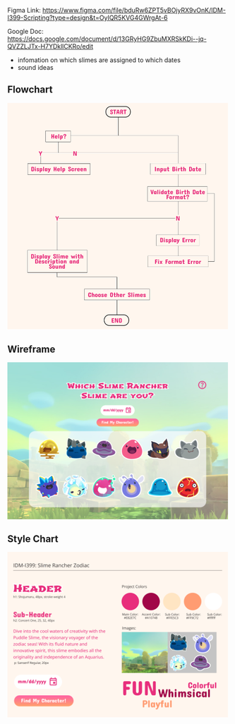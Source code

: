 Figma Link: https://www.figma.com/file/bduRw6ZPT5vBOjyRX9vOnK/IDM-I399-Scripting?type=design&t=OyIQR5KVG4GWrgAt-6

Google Doc: https://docs.google.com/document/d/13GRyHG9ZbuMXRSkKDi--jq-QVZZLJTx-H7YDkllCKRo/edit
- infomation on which slimes are assigned to which dates 
- sound ideas 

<h2>Flowchart</h2>
<img src="images/markdown/flowchart.png" alt="flowchart of project" width="500"/>

<h2>Wireframe</h2>
<img src="images/markdown/wireframe.png" alt="wireframe of project" width="500"/>

<h2>Style Chart</h2>
<img src="images/markdown/style-tile.png" alt="styling of project" width="500"/>

